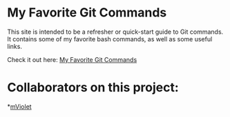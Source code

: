 # My Favorite Git Commands
This site is intended to be a refresher or quick-start guide to Git commands. It contains some of my favorite bash commands, as well as some useful links.

Check it out here:
[My Favorite Git Commands](https://mviolet.github.io/favorite-git-commands/ "Click to see my nifty site")

# Collaborators on this project:
*[mViolet](https://www.github.com/mViolet)

